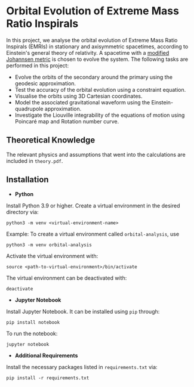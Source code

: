 # Orbital Evolution of Extreme Mass Ratio Inspirals

In this project, we analyse the orbital evolution of Extreme Mass Ratio Inspirals (EMRIs) in stationary and axisymmetric spacetimes, according to Einstein's general theory of relativity. A spacetime with a [modified Johannsen metric](https://journals.aps.org/prd/abstract/10.1103/PhysRevD.102.064041) is chosen to evolve the system. The following tasks are performed in this project:

* Evolve the orbits of the secondary around the primary using the geodesic approximation.
* Test the accuracy of the orbital evolution using a constraint equation.
* Visualise the orbits using 3D Cartesian coordinates.
* Model the associated gravitational waveform using the Einstein-quadrupole approximation.
* Investigate the Liouville integrability of the equations of motion using Poincaré map and Rotation number curve.


## Theoretical Knowledge

The relevant physics and assumptions that went into the calculations are included in `theory.pdf`.

## Installation

* **Python**

Install Python 3.9 or higher. Create a virtual environment in the desired directory via:

```
python3 -m venv <virtual-environment-name>
```

Example: To create a virtual environment called `orbital-analysis`, use

```
python3 -m venv orbital-analysis
```

Activate the virtual environment with:
```
source <path-to-virtual-environment>/bin/activate
```

The virtual environment can be deactivated with:
```
deactivate
```

* **Jupyter Notebook**

Install Jupyter Notebook. It can be installed using `pip` through:
```
pip install notebook
```
To run the notebook:
```
jupyter notebook
```
* **Additional Requirements**

Install the necessary packages listed in `requirements.txt` via:
```
pip install -r requirements.txt
```
